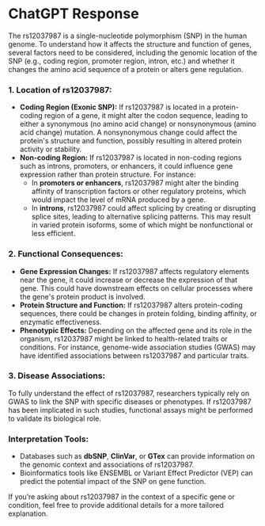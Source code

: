 # ChatGPT Response

The rs12037987 is a single-nucleotide polymorphism (SNP) in the human genome. To understand how it affects the structure and function of genes, several factors need to be considered, including the genomic location of the SNP (e.g., coding region, promoter region, intron, etc.) and whether it changes the amino acid sequence of a protein or alters gene regulation.

### 1. Location of rs12037987:
- **Coding Region (Exonic SNP):** If rs12037987 is located in a protein-coding region of a gene, it might alter the codon sequence, leading to either a synonymous (no amino acid change) or nonsynonymous (amino acid change) mutation. A nonsynonymous change could affect the protein's structure and function, possibly resulting in altered protein activity or stability.
- **Non-coding Region:** If rs12037987 is located in non-coding regions such as introns, promoters, or enhancers, it could influence gene expression rather than protein structure. For instance:
  - In **promoters or enhancers**, rs12037987 might alter the binding affinity of transcription factors or other regulatory proteins, which would impact the level of mRNA produced by a gene.
  - In **introns**, rs12037987 could affect splicing by creating or disrupting splice sites, leading to alternative splicing patterns. This may result in varied protein isoforms, some of which might be nonfunctional or less efficient.

### 2. Functional Consequences:
- **Gene Expression Changes:** If rs12037987 affects regulatory elements near the gene, it could increase or decrease the expression of that gene. This could have downstream effects on cellular processes where the gene's protein product is involved.
- **Protein Structure and Function:** If rs12037987 alters protein-coding sequences, there could be changes in protein folding, binding affinity, or enzymatic effectiveness.
- **Phenotypic Effects:** Depending on the affected gene and its role in the organism, rs12037987 might be linked to health-related traits or conditions. For instance, genome-wide association studies (GWAS) may have identified associations between rs12037987 and particular traits.

### 3. Disease Associations:
To fully understand the effect of rs12037987, researchers typically rely on GWAS to link the SNP with specific diseases or phenotypes. If rs12037987 has been implicated in such studies, functional assays might be performed to validate its biological role.

### Interpretation Tools:
- Databases such as **dbSNP**, **ClinVar**, or **GTex** can provide information on the genomic context and associations of rs12037987.
- Bioinformatics tools like ENSEMBL or Variant Effect Predictor (VEP) can predict the potential impact of the SNP on gene function.

If you’re asking about rs12037987 in the context of a specific gene or condition, feel free to provide additional details for a more tailored explanation.